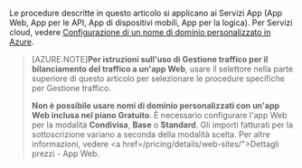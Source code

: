 Le procedure descritte in questo articolo si applicano ai Servizi App (App Web, App per le API, App di dispositivi mobili, App per la logica). Per Servizi cloud, vedere <a href="/develop/net/common-tasks/custom-dns/">Configurazione di un nome di dominio personalizzato in Azure</a>.

> [AZURE.NOTE]**Per istruzioni sull'uso di Gestione traffico per il bilanciamento del traffico a un'app Web**, usare il selettore nella parte superiore di questo articolo per selezionare le procedure specifiche per Gestione traffico.
>
> **Non è possibile usare nomi di dominio personalizzati con un'app Web inclusa nel piano Gratuito**. È necessario configurare l'app Web per la modalità **Condivisa**, **Base** o **Standard**. Gli importi fatturati per la sottoscrizione variano a seconda della modalità scelta. Per altre informazioni, vedere <a href=/pricing/details/web-sites/">Dettagli prezzi - App Web</a>.

<!---HONumber=Oct15_HO3-->